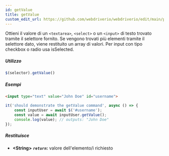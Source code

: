 ```yaml
---
id: getValue
title: getValue
custom_edit_url: https://github.com/webdriverio/webdriverio/edit/main/packages/webdriverio/src/commands/element/getValue.ts
---
```


Ottieni il valore di un `<textarea>`, `<select>` o un `<input>` di testo trovato tramite il selettore fornito.
Se vengono trovati più elementi tramite il selettore dato, viene restituito un array di valori.
Per input con tipo checkbox o radio usa isSelected.

##### Utilizzo

```js
$(selector).getValue()
```

##### Esempi

```html title="index.html"
<input type="text" value="John Doe" id="username">
```

```js title="getValue.js"
it('should demonstrate the getValue command', async () => {
    const inputUser = await $('#username');
    const value = await inputUser.getValue();
    console.log(value); // outputs: "John Doe"
});
```

##### Restituisce

- **&lt;String&gt;**
            **<code><var>return</var></code>:**   valore dell'elemento/i richiesto